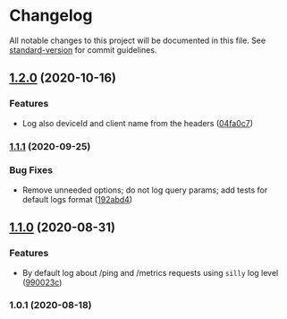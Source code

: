 # Changelog

All notable changes to this project will be documented in this file. See [standard-version](https://github.com/conventional-changelog/standard-version) for commit guidelines.

## [1.2.0](https://github.com/ailohq/koa-logger-middleware/compare/v1.1.1...v1.2.0) (2020-10-16)


### Features

* Log also deviceId and client name from the headers ([04fa0c7](https://github.com/ailohq/koa-logger-middleware/commit/04fa0c7fc0558a8ecf3b550d4b04c69652ce8a29))

### [1.1.1](https://github.com/ailohq/koa-logger-middleware/compare/v1.1.0...v1.1.1) (2020-09-25)


### Bug Fixes

* Remove unneeded options; do not log query params; add tests for default logs format ([192abd4](https://github.com/ailohq/koa-logger-middleware/commit/192abd4805e59724b28209fc59ea1648d6a4c38f))

## [1.1.0](https://github.com/ailohq/koa-logger-middleware/compare/v1.0.1...v1.1.0) (2020-08-31)


### Features

* By default log about /ping and /metrics requests using `silly` log level ([990023c](https://github.com/ailohq/koa-logger-middleware/commit/990023c0348f848b67431ee151221e6400fa65d8))

### 1.0.1 (2020-08-18)
